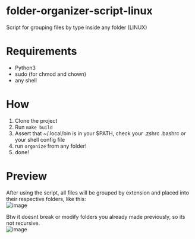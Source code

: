 # folder-organizer-script-linux
Script for grouping files by type inside any folder (LINUX)

# Requirements
- Python3
- sudo (for chmod and chown)
- any shell

# How
1. Clone the project
2. Run `make build`
3. Assert that ~/.local/bin is in your $PATH, check your .zshrc .bashrc or your shell config file
4. run `organize` from any folder!
5. done!

# Preview
After using the script, all files will be grouped by extension and placed into their respective folders, like this: 
<br>
  ![image](https://github.com/GroovyWizard/folder-organizer-script-linux/assets/78284549/79337b2b-59ec-4bed-9c01-62478f11e128)

Btw it doesnt break or modify folders you already made previously, so its not recursive.
<br> 
![image](https://github.com/GroovyWizard/folder-organizer-script-linux/assets/78284549/49f4a1c9-efff-4e6b-9ab7-b3e6fcd74134)




